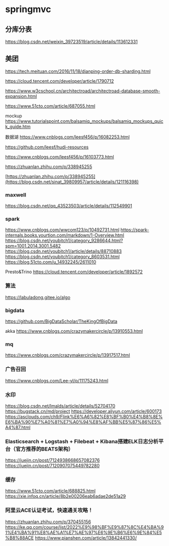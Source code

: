# springmvc
## 分库分表
https://blog.csdn.net/weixin_39723519/article/details/113612331
## 美团
https://tech.meituan.com/2016/11/18/dianping-order-db-sharding.html


https://cloud.tencent.com/developer/article/1790712

https://www.w3cschool.cn/architectroad/architectroad-database-smooth-expansion.html

https://www.51cto.com/article/687055.html

mockup
https://www.tutorialspoint.com/balsamiq_mockups/balsamiq_mockups_quick_guide.htm

数据湖
https://www.cnblogs.com/leesf456/p/16082253.html

https://github.com/leesf/hudi-resources

https://www.cnblogs.com/leesf456/p/16103773.html

https://zhuanlan.zhihu.com/p/338945255

[https://zhuanlan.zhihu.com/p/338945255](https://blog.csdn.net/sinat_39809957/article/details/121116398)

### maxwell
https://blog.csdn.net/qq_43523503/article/details/112549901

### spark
https://www.cnblogs.com/wwcom123/p/10492731.html
https://spark-internals.books.yourtion.com/markdown/1-Overview.html
https://blog.csdn.net/youbitch1/category_9286644.html?spm=1001.2014.3001.5482
https://blog.csdn.net/youbitch1/article/details/88710883
https://blog.csdn.net/youbitch1/category_8603531.html
https://blog.51cto.com/u_14932245/2611010


Presto&Trino
https://cloud.tencent.com/developer/article/1892572

### 算法
https://labuladong.gitee.io/algo

### bigdata
https://github.com/BigDataScholar/TheKingOfBigData

akka
https://www.cnblogs.com/crazymakercircle/p/13910553.html

### mq
https://www.cnblogs.com/crazymakercircle/p/13917517.html

### 广告召回
https://www.cnblogs.com/Lee-yl/p/11175243.html

### 水印
https://blog.csdn.net/lmalds/article/details/52704170
https://bugstack.cn/md/project
https://developer.aliyun.com/article/600173
https://asclouds.com/ch9/Flink%E6%A6%82%E8%BF%B0%E4%B8%8E%E6%BA%90%E7%A0%81%E7%A0%94%E8%AF%BB%E5%87%86%E5%A4%87.html

### Elasticsearch + Logstash + Filebeat + Kibana搭建ELK日志分析平台（官方推荐的BEATS架构）
https://juejin.cn/post/7124938668657082376
https://juejin.cn/post/7120907075449782280

### 缓存
https://www.51cto.com/article/688825.html
https://xie.infoq.cn/article/8b2e00206eab6adae2de51a29

### 阿里云ACE认证考试，快速通关攻略！
https://zhuanlan.zhihu.com/p/370455156
https://ke.qq.com/course/list/2022%E9%98%BF%E9%87%8C%E4%BA%91%E4%BA%91%E8%AE%A1%E7%AE%97%E6%9E%B6%E6%9E%84%E5%B8%88ACE
https://www.pianshen.com/article/13842441330/
